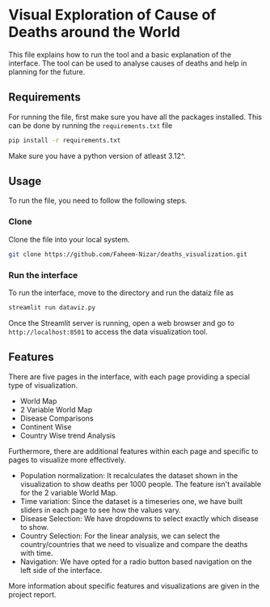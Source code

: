 # Visual Exploration of Cause of Deaths around the World

This file explains how to run the tool and a basic explanation of the interface. The tool can be used to analyse causes of deaths and help in planning for the future.

## Requirements

For running the file, first make sure you have all the packages installed. This can be done by running the `requirements.txt` file
```bash
pip install -r requirements.txt
```

Make sure you have a python version of atleast 3.12^.

## Usage

To run the file, you need to follow the following steps.

### Clone

Clone the file into your local system.

```bash
git clone https://github.com/Faheem-Nizar/deaths_visualization.git
```

### Run the interface

To run the interface, move to the directory and run the dataiz file as
```bash
streamlit run dataviz.py
```

Once the Streamlit server is running, open a web browser and go to `http://localhost:8501` to access the data visualization tool.

## Features

There are five pages in the interface, with each page providing a special type of visualization.

- World Map
- 2 Variable World Map
- Disease Comparisons
- Continent Wise
- Country Wise trend Analysis

Furthermore, there are additional features within each page and specific to pages to visualize more effectively.

- Population normalization: It recalculates the dataset shown in the visualization to show deaths per 1000 people. The feature isn't available for the 2 variable World Map.
- Time variation: Since the dataset is a timeseries one, we have built sliders in each page to see how the values vary.
- Disease Selection: We have dropdowns to select exactly which disease to show.
- Country Selection: For the linear analysis, we can select the country/countries that we need to visualize and compare the deaths with time.
- Navigation: We have opted for a radio button based navigation on the left side of the interface.

More information about specific features and visualizations are given in the project report.